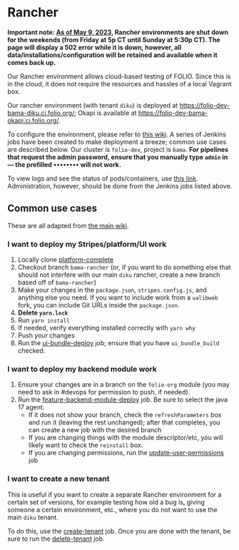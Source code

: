 # Rancher

**Important note:
[As of May 9, 2023](https://folio-project.slack.com/archives/C017RFAGBK2/p1683623956748919), Rancher
environments are shut down for the weekends (from Friday at 5p CT until Sunday at 5:30p CT). The
page will display a 502 error while it is down, however, all data/installations/configuration will
be retained and available when it comes back up.**

Our Rancher environment allows cloud-based testing of FOLIO. Since this is in the cloud, it does not
require the resources and hassles of a local Vagrant box.

Our rancher environment (with tenant `diku`) is deployed at
https://folio-dev-bama-diku.ci.folio.org/; Okapi is available at
https://folio-dev-bama-okapi.ci.folio.org/.

To configure the environment, please refer to
[this wiki](https://wiki.folio.org/display/FOLIJET/How-To). A series of Jenkins jobs have been
created to make deployment a breeze; common use cases are described below. Our cluster is
`folio-dev`, project is `bama`. **For pipelines that request the admin password, ensure that you
manually type `admin` in — the prefilled `••••••••` will not work.**

To view logs and see the status of pods/containers, use [this link](https://rancher.ci.folio.org/).
Administration, however, should be done from the Jenkins jobs listed above.

## Common use cases

These are all adapted from [the main wiki](https://wiki.folio.org/display/FOLIJET/How-To).

### I want to deploy my Stripes/platform/UI work

1. Locally clone [platform-complete](https://github.com/folio-org/platform-complete)
1. Checkout branch `bama-rancher` (or, if you want to do something else that should not interfere
   with our main `diku` rancher, create a new branch based off of `bama-rancher`)
1. Make your changes in the `package.json`, `stripes.config.js`, and anything else you need. If you
   want to include work from a `ualibweb` fork, you can include Git URLs inside the `package.json`.
1. **Delete `yarn.lock`**
1. Run `yarn install`
1. If needed, verify everything installed correctly with `yarn why`
1. Push your changes
1. Run the
   [ui-bundle-deploy](https://jenkins-aws.indexdata.com/job/Rancher/job/Update/job/ui-bundle-deploy/build?delay=0sec)
   job; ensure that you have `ui_bundle_build` checked.

### I want to deploy my backend module work

1. Ensure your changes are in a branch on the `folio-org` module (you may need to ask in #devops for
   permission to push, if needed).
1. Run the
   [feature-backend-module-deploy](https://jenkins-aws.indexdata.com/job/Rancher/job/Update/job/feature-backend-module-deploy/build?delay=0sec)
   job. Be sure to select the java 17 agent.
   - If it does not show your branch, check the `refreshParameters` box and run it (leaving the rest
     unchanged); after that completes, you can create a new job with the desired branch
   - If you are changing things with the module descriptor/etc, you will likely want to check the
     `reinstall` box.
   - If you are changing permissions, run the
     [update-user-permissions](https://jenkins-aws.indexdata.com/job/Rancher/job/Update/job/update-user-permissions/build?delay=0sec)
     job

### I want to create a new tenant

This is useful if you want to create a separate Rancher environment for a certain set of versions,
for example testing how old a bug is, giving someone a certain environment, etc., where you do not
want to use the main `diku` tenant.

To do this, use the
[create-tenant](https://jenkins-aws.indexdata.com/job/Rancher/job/Update/job/create-tenant/build?delay=0sec)
job. Once you are done with the tenant, be sure to run the
[delete-tenant](https://jenkins-aws.indexdata.com/job/Rancher/job/Update/job/delete-tenant/build?delay=0sec)
job.

